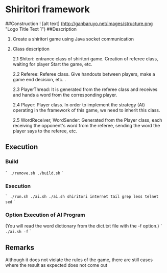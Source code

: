 
# Shiritori framework
##Construction
! [alt text] (http://ganbaruyo.net/images/structure.png "Logo Title Text 1")
##Description

1. Create a shiritori game using Java socket communication

2. Class description

    2.1 Shitori: entrance class of shiritori game. Creation of referee class, waiting for player
Start the game, etc.

    2.2 Referee: Referee class. Give handouts between players, make a game end decision, etc.
.

    2.3 PlayerThread: It is generated from the referee class and receives and hands a word from the corresponding player.

    2.4 Player: Player class. In order to implement the strategy (AI) operating in the framework of this game, we need to inherit this class.

    2.5 WordReceiver, WordSender: Generated from the Player class, each receiving the opponent's word from the referee, sending the word the player says to the referee, etc.

## Execution
### Build
`` `
    ./remove.sh
    ./build.sh
`` `
### Execution
`` `
    ./run.sh ./ai.sh ./ai.sh shiritori internet tail grep less telnet sed
`` `
### Option Execution of AI Program
(You will read the word dictionary from the dict.txt file with the -f option.)
`` `
    ./ai.sh -f
`` `

## Remarks
Although it does not violate the rules of the game, there are still cases where the result as expected does not come out
